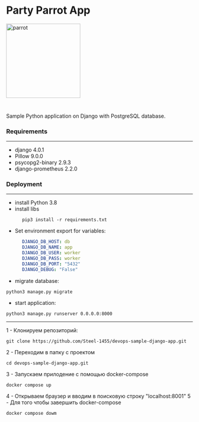 <h1>Party Parrot App</h1>

<img src='media/images/party-parrot.gif' alt='parrot' height="200" width="200">
<br>
<br>
<h3></h3>

Sample Python application on Django with PostgreSQL database.

<h3>Requirements</h3>

____


- django 4.0.1
- Pillow 9.0.0
- psycopg2-binary 2.9.3
- django-prometheus 2.2.0

<h3>Deployment</h3>

____



- install Python 3.8
- install libs 
```shell
      pip3 install -r requirements.txt
```

* Set environment export for variables:
```yaml
      DJANGO_DB_HOST: db
      DJANGO_DB_NAME: app
      DJANGO_DB_USER: worker
      DJANGO_DB_PASS: worker
      DJANGO_DB_PORT: "5432"
      DJANGO_DEBUG: "False"
```


* migrate database:
```shell
python3 manage.py migrate
```

* start application:
```shell
python3 manage.py runserver 0.0.0.0:8000
```
____

1 - Клонируем репозиторий:
```shell
git clone https://github.com/Steel-1455/devops-sample-django-app.git
```
2 - Переходим в папку с проектом
```shell
cd devops-sample-django-app.git
```
3 - Запускаем прилодение с помощью docker-compose
```shell
docker compose up
```
4 - Открываем браузер и вводим в поисковую строку "localhost:8001"
5 - Для того чтобы завершить docker-compose
```shell
docker compose dowm
```

